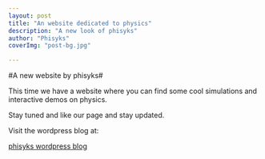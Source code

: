 ```yaml
---
layout: post
title: "An website dedicated to physics"
description: "A new look of phisyks"
author: "Phisyks"
coverImg: "post-bg.jpg"

---
```


#A new website by phisyks#

This time we have a website where you can find some cool simulations and interactive demos on physics.

Stay tuned and like our page and stay updated.

Visit the wordpress blog at: 

[phisyks wordpress blog](https://www.phisyks.wordpress.com)